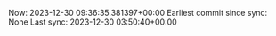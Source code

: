 Now: 2023-12-30 09:36:35.381397+00:00 Earliest commit since sync: None Last sync: 2023-12-30 03:50:40+00:00
